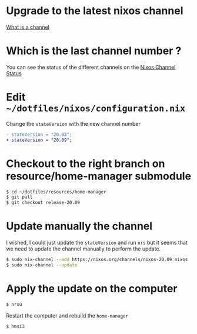 # Upgrade to the latest nixos channel

[What is a channel](https://nixos.wiki/wiki/Nix_channels)

# Which is the last channel number ?

You can see the status of the different channels on the [Nixos Channel Status](https://status.nixos.org/)

# Edit `~/dotfiles/nixos/configuration.nix`

Change the `stateVersion` with the new channel number


```diff
- stateVersion = "20.03";
+ stateVersion = "20.09";
```

# Checkout to the right branch on resource/home-manager submodule

```sh
$ cd ~/dotfiles/resources/home-manager
$ git pull
$ git checkout release-20.09
```

# Update manually the channel

I wished, I could just update the `stateVersion` and run `nrs`
but it seems that we need to update the channel manually to perform the update.

```sh
$ sudo nix-channel --add https://nixos.org/channels/nixos-20.09 nixos
$ sudo nix-channel --update
```

# Apply the update on the computer

```sh
$ nrsu
```

Restart the computer and rebuild the `home-manager`

```sh
$ hmsi3
```

